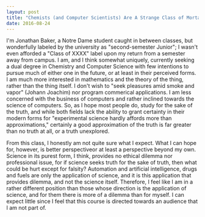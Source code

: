 ```yaml
---
layout: post
title: "Chemists (and Computer Scientists) Are A Strange Class of Mortals"
date: 2016-08-24
---
```

I'm Jonathan Baker, a Notre Dame student caught in between classes, but wonderfully labeled by the university as "second-semester Junior"; I wasn't even afforded a "Class of XXXX" label upon my return from a semester away from campus. I am, and I think somewhat uniquely, currently seeking a dual degree in Chemistry and Computer Science with few intentions to pursue much of either one in the future, or at least in their perceived forms. I am much more interested in mathematics and the theory of the thing, rather than the thing itself. I don't wish to "seek pleasures amid smoke and vapor" (Johann Joachim) nor program commerical applications. I am less concerned with the business of computers and rather inclined towards the science of computers. So, as I hope most people do, study for the sake of the truth, and while both fields lack the ability to grant certainty in their modern forms for "experimental science hardly affords more than approximations," certainly a good approximation of the truth is far greater than no truth at all, or a truth unexplored. 

From this class, I honestly am not quite sure what I expect. What I can hope for, however, is better perspectiveor at least a perspective beyond my own. Science in its purest form, I think, provides no ethical dilemma nor professional issue, for if science seeks truth for the sake of truth, then what could be hurt except for falsity? Automation and artificial intelligence, drugs and fuels are only the application of science, and it is this application that provides dilemma, and not the science itself. Therefore, I feel like I am in a rather different position than those whose direction is the application of science, and for them there is more of a dilemma than for myself. I can expect little since I feel that this course is directed towards an audience that I am not part of.  
